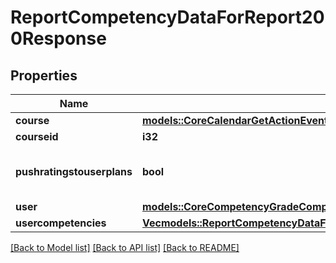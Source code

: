 # ReportCompetencyDataForReport200Response

## Properties

Name | Type | Description | Notes
------------ | ------------- | ------------- | -------------
**course** | [**models::CoreCalendarGetActionEventsByCourses200ResponseGroupedbycourseInnerEventsInnerCourse**](core_calendar_get_action_events_by_courses_200_response_groupedbycourse_inner_events_inner_course.md) |  | 
**courseid** | **i32** | Course id | 
**pushratingstouserplans** | **bool** | True if rating is push to user plans | [default to null]
**user** | [**models::CoreCompetencyGradeCompetency200ResponseActionuser**](core_competency_grade_competency_200_response_actionuser.md) |  | 
**usercompetencies** | [**Vec<models::ReportCompetencyDataForReport200ResponseUsercompetenciesInner>**](report_competency_data_for_report_200_response_usercompetencies_inner.md) |  | 

[[Back to Model list]](../README.md#documentation-for-models) [[Back to API list]](../README.md#documentation-for-api-endpoints) [[Back to README]](../README.md)


